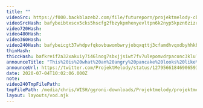 ```yaml
---
title: ""
videoSrc: https://f000.backblazeb2.com/file/futureporn/projektmelody-cb-2020-07-04.mp4
videoSrcHash: bafybeibtxscx5cks5hscfg2fbzykpmhenyevltpn6k2nyp5kpzn6zizrjm?filename=projektmelody-chaturbate-20200705T000206Z-source.mp4
video720Hash: 
video480Hash: 
video360Hash: 
video240Hash: bafybeicgt37whdpvfqkovbuwombwryjobqxqttj3cfamdhvqxdbyhhkbzu?filename=projektmelody-chaturbate-20200705T000206Z-240p.mp4
thinHash: 
thiccHash: bafkreif2a32xakuiy7i46lnog7sbxjjsiwt7fv7ulepomvdrpaconc3klu?filename=20200705T000206Z-thicc.jpg
announceTitle: "This%20is%20what%20an%20angry%20pancake%20looks%20like%21%21%20%20Also%20I%27m%20live%20you%20butts"
announceUrl: https://twitter.com/ProjektMelody/status/1279566184690659330
date: 2020-07-04T10:02:06.000Z
note: 
video240TmpFilePath: 
tmpFilePath: /media/chris/WISH/ggroni-downloads/Projektmelody/projektmelody-cb-2020-07-04.mp4
layout: layouts/vod.njk
---
```

